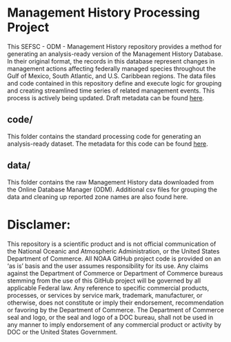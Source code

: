# Management History Processing Project

This SEFSC - ODM - Management History repository provides a method for generating an analysis-ready version of the Management History Database. In their original format, the records in this database represent changes in management actions affecting federally managed species throughout the Gulf of Mexico, South Atlantic, and U.S. Caribbean regions. The data files and code contained in this repository define and execute logic for grouping and creating streamlined time series of related management events. This process is actively being updated. Draft metadata can be found [here](https://docs.google.com/document/d/1P229OLxEG_iIS31VEbKlKiW2jmiFPKfn5N9Vr9xG4dM/edit#heading=h.gjdgxs).

## code/
This folder contains the standard processing code for generating an analysis-ready dataset. The metadata for this code can be found [here](https://docs.google.com/document/d/1FXv0kkcQRFgHativf3xW3v7-eQLyTDvb/edit#).

## data/
This folder contains the raw Management History data downloaded from the Online Database Manager (ODM). Additional csv files for grouping the data and cleaning up reported zone names are also found here.

# Disclamer:
This repository is a scientific product and is not official communication of the National Oceanic and Atmospheric Administration, or the United States Department of Commerce. All NOAA GitHub project code is provided on an ‘as is’ basis and the user assumes responsibility for its use. Any claims against the Department of Commerce or Department of Commerce bureaus stemming from the use of this GitHub project will be governed by all applicable Federal law. Any reference to specific commercial products, processes, or services by service mark, trademark, manufacturer, or otherwise, does not constitute or imply their endorsement, recommendation or favoring by the Department of Commerce. The Department of Commerce seal and logo, or the seal and logo of a DOC bureau, shall not be used in any manner to imply endorsement of any commercial product or activity by DOC or the United States Government.
